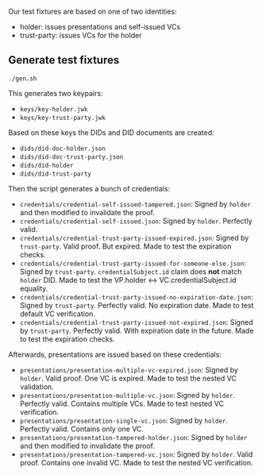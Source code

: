 Our test fixtures are based on one of two identities:

- holder: issues presentations and self-issued VCs
- trust-party: issues VCs for the holder


## Generate test fixtures

```shell
./gen.sh
```

This generates two keypairs:

- `keys/key-holder.jwk`
- `keys/key-trust-party.jwk`

Based on these keys the DIDs and DID documents are created:

- `dids/did-doc-holder.json`
- `dids/did-doc-trust-party.json`
- `dids/did-holder`
- `dids/did-trust-party`

Then the script generates a bunch of credentials:

- `credentials/credential-self-issued-tampered.json`: Signed by `holder` and then modified to invalidate the proof.
- `credentials/credential-self-issued.json`: Signed by `holder`. Perfectly valid.
- `credentials/credential-trust-party-issued-expired.json`: Signed by `trust-party`. Valid proof. But expired. Made to test the expiration checks.
- `credentials/credential-trust-party-issued-for-someone-else.json`: Signed by `trust-party`. `credentialSubject.id` claim does **not** match `holder` DID. Made to test the VP.holder <-> VC.credentialSubject.id equality.
- `credentials/credential-trust-party-issued-no-expiration-date.json`: Signed by `trust-party`. Perfectly valid. No expiration date. Made to test default VC verification.
- `credentials/credential-trust-party-issued-not-expired.json`: Signed by `trust-party`. Perfectly valid. With expiration date in the future. Made to test the expiration checks.

Afterwards, presentations are issued based on these credentials:

- `presentations/presentation-multiple-vc-expired.json`: Signed by `holder`. Valid proof. One VC is expired. Made to test the nested VC validation.
- `presentations/presentation-multiple-vc.json`: Signed by `holder`. Perfectly valid. Contains multiple VCs. Made to test nested VC verification.
- `presentations/presentation-single-vc.json`: Signed by `holder`. Perfectly valid. Contains only one VC.
- `presentations/presentation-tampered-holder.json`: Signed by `holder` and then modified to invalidate the proof.
- `presentations/presentation-tampered-vc.json`: Signed by `holder`. Valid proof. Contains one invalid VC. Made to test the nested VC verification.

